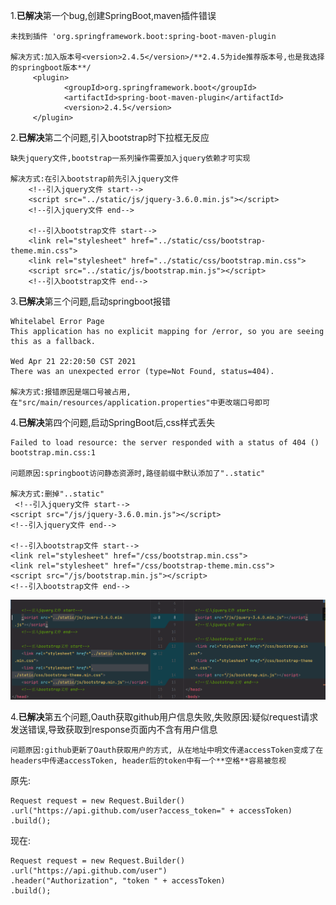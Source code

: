 1.**已解决**第一个bug,创建SpringBoot,maven插件错误
    
    未找到插件 'org.springframework.boot:spring-boot-maven-plugin
    
    解决方式:加入版本号<version>2.4.5</version>/**2.4.5为ide推荐版本号,也是我选择的springboot版本**/
         <plugin>
                <groupId>org.springframework.boot</groupId>
                <artifactId>spring-boot-maven-plugin</artifactId>
                <version>2.4.5</version>
         </plugin>

2.**已解决**第二个问题,引入bootstrap时下拉框无反应
    
    缺失jquery文件,bootstrap一系列操作需要加入jquery依赖才可实现
    
    解决方式:在引入bootstrap前先引入jquery文件
        <!--引入jquery文件 start-->
        <script src="../static/js/jquery-3.6.0.min.js"></script>
        <!--引入jquery文件 end-->
    
        <!--引入bootstrap文件 start-->
        <link rel="stylesheet" href="../static/css/bootstrap-theme.min.css">
        <link rel="stylesheet" href="../static/css/bootstrap.min.css">
        <script src="../static/js/bootstrap.min.js"></script>
        <!--引入bootstrap文件 end-->

3.**已解决**第三个问题,启动springboot报错

    Whitelabel Error Page
    This application has no explicit mapping for /error, so you are seeing this as a fallback.
    
    Wed Apr 21 22:20:50 CST 2021
    There was an unexpected error (type=Not Found, status=404).
    
    解决方式:报错原因是端口号被占用,在"src/main/resources/application.properties"中更改端口号即可

4.**已解决**第四个问题,启动SpringBoot后,css样式丢失
    
    Failed to load resource: the server responded with a status of 404 () bootstrap.min.css:1
    
    问题原因:springboot访问静态资源时,路径前缀中默认添加了"..static"
    
    解决方式:删掉"..static"
     <!--引入jquery文件 start-->
    <script src="/js/jquery-3.6.0.min.js"></script>
    <!--引入jquery文件 end-->
    
    <!--引入bootstrap文件 start-->
    <link rel="stylesheet" href="/css/bootstrap.min.css">
    <link rel="stylesheet" href="/css/bootstrap-theme.min.css">
    <script src="/js/bootstrap.min.js"></script>
    <!--引入bootstrap文件 end-->
![bug_04](../log_bug/bug_log_img/bug_04.png)

4.**已解决**第五个问题,Oauth获取github用户信息失败,失败原因:疑似request请求发送错误,导致获取到response页面内不含有用户信息
    
    问题原因:github更新了Oauth获取用户的方式, 从在地址中明文传递accessToken变成了在headers中传递accessToken, header后的token中有一个**空格**容易被忽视
    
原先:

    Request request = new Request.Builder()
    .url("https://api.github.com/user?access_token=" + accessToken)
    .build();

现在:

    Request request = new Request.Builder()
    .url("https://api.github.com/user")
    .header("Authorization", "token " + accessToken)
    .build();

    


